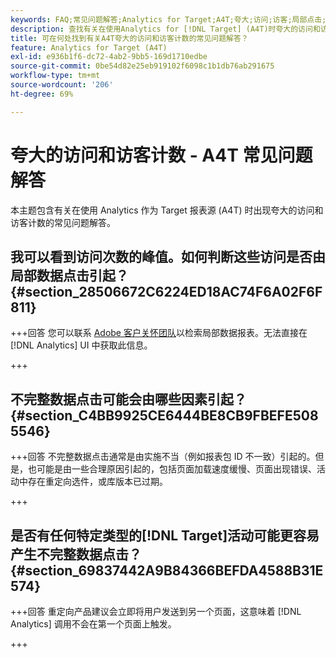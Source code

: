 ```yaml
---
keywords: FAQ;常见问题解答;Analytics for Target;A4T;夸大;访问;访客;局部点击;孤立;孤立项;局部点击
description: 查找有关在使用Analytics for [!DNL Target] (A4T)时夸大的访问和访客计数问题的答案。 了解如何最小化“部分数据”。
title: 可在何处找到有关A4T夸大的访问和访客计数的常见问题解答？
feature: Analytics for Target (A4T)
exl-id: e936b1f6-dc72-4ab2-9bb5-169d1710edbe
source-git-commit: 0be54d82e25eb919102f6098c1b1db76ab291675
workflow-type: tm+mt
source-wordcount: '206'
ht-degree: 69%

---
```


# 夸大的访问和访客计数 - A4T 常见问题解答

本主题包含有关在使用 Analytics 作为 Target 报表源 (A4T) 时出现夸大的访问和访客计数的常见问题解答。

## 我可以看到访问次数的峰值。如何判断这些访问是否由局部数据点击引起？ {#section_28506672C6224ED18AC74F6A02F6F811}

+++回答
您可以联系 [Adobe 客户关怀团队](/help/main/cmp-resources-and-contact-information.md#reference_ACA3391A00EF467B87930A450050077C)以检索局部数据报表。无法直接在 [!DNL Analytics] UI 中获取此信息。

+++

## 不完整数据点击可能会由哪些因素引起？ {#section_C4BB9925CE6444BE8CB9FBEFE5085546}

+++回答
不完整数据点击通常是由实施不当（例如报表包 ID 不一致）引起的。但是，也可能是由一些合理原因引起的，包括页面加载速度缓慢、页面出现错误、活动中存在重定向选件，或库版本已过期。

+++

## 是否有任何特定类型的[!DNL Target]活动可能更容易产生不完整数据点击？ {#section_69837442A9B84366BEFDA4588B31E574}

+++回答
重定向产品建议会立即将用户发送到另一个页面，这意味着 [!DNL Analytics] 调用不会在第一个页面上触发。

+++
